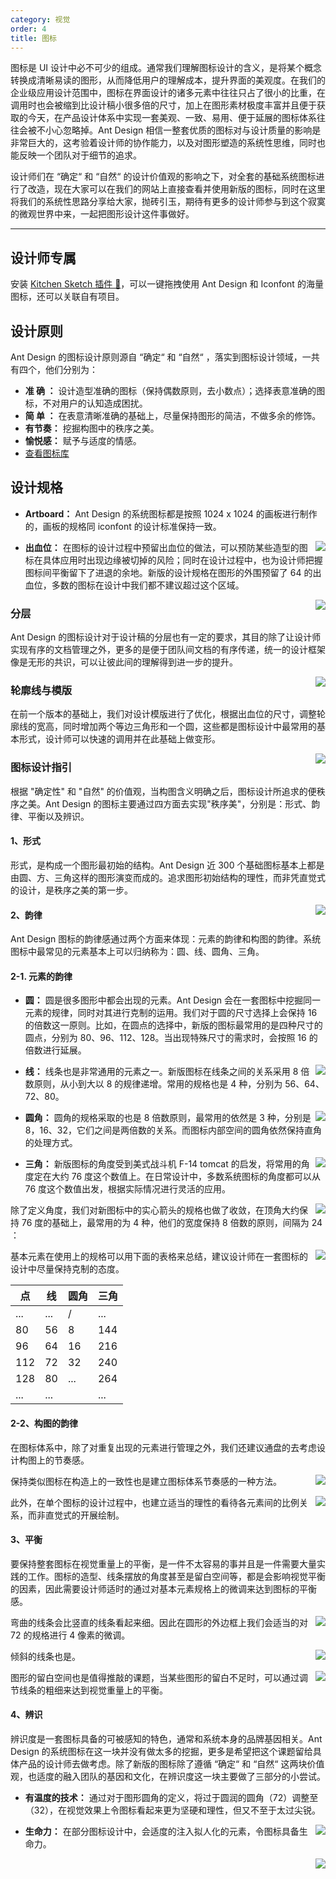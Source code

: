 ```yaml
---
category: 视觉
order: 4
title: 图标
---
```


图标是 UI 设计中必不可少的组成。通常我们理解图标设计的含义，是将某个概念转换成清晰易读的图形，从而降低用户的理解成本，提升界面的美观度。在我们的企业级应用设计范围中，图标在界面设计的诸多元素中往往只占了很小的比重，在调用时也会被缩到比设计稿小很多倍的尺寸，加上在图形素材极度丰富并且便于获取的今天，在产品设计体系中实现一套美观、一致、易用、便于延展的图标体系往往会被不小心忽略掉。Ant Design 相信一整套优质的图标对与设计质量的影响是非常巨大的，这考验着设计师的协作能力，以及对图形塑造的系统性思维，同时也能反映一个团队对于细节的追求。

设计师们在 “确定“ 和 “自然“ 的设计价值观的影响之下，对全套的基础系统图标进行了改造，现在大家可以在我们的网站上直接查看并使用新版的图标，同时在这里将我们的系统性思路分享给大家，抛砖引玉，期待有更多的设计师参与到这个寂寞的微观世界中来，一起把图形设计这件事做好。

---

## 设计师专属

安装 [Kitchen Sketch 插件 💎](https://kitchen.alipay.com)，可以一键拖拽使用 Ant Design 和 Iconfont 的海量图标，还可以关联自有项目。

## 设计原则

Ant Design 的图标设计原则源自 “确定“ 和 “自然“ ，落实到图标设计领域，一共有四个，他们分别为：

- **准  确 ：** 设计造型准确的图标（保持偶数原则，去小数点）；选择表意准确的图标，不对用户的认知造成困扰。
- **简  单 ：** 在表意清晰准确的基础上，尽量保持图形的简洁，不做多余的修饰。
- **有节奏：** 挖掘构图中的秩序之美。
- **愉悦感：** 赋予与适度的情感。
- [查看图标库](/components/icon/)

## 设计规格

- **Artboard：** Ant Design 的系统图标都是按照 1024 x 1024 的画板进行制作的，画板的规格同 iconfont 的设计标准保持一致。

<div>
<img class="preview-img no-padding" align="right" src="https://cdn.yuque.com/lark/0/2018/png/1682/1525830345361-eeb1000f-c687-4263-bda4-4b2e4bc25760.png">
</div>

- **出血位：** 在图标的设计过程中预留出血位的做法，可以预防某些造型的图标在具体应用时出现边缘被切掉的风险；同时在设计过程中，也为设计师把握图标间平衡留下了进退的余地。新版的设计规格在图形的外围预留了 64 的出血位，多数的图标在设计中我们都不建议超过这个区域。

<div>
<img class="preview-img no-padding" align="right" src="https://cdn.yuque.com/lark/0/2018/png/1682/1525830413827-a82238ac-129b-4e0e-a21c-feafd71d9013.png">
</div>

### 分层

Ant Design 的图标设计对于设计稿的分层也有一定的要求，其目的除了让设计师实现有序的文档管理之外，更多的是便于团队间文档的有序传递，统一的设计框架像是无形的共识，可以让彼此间的理解得到进一步的提升。

<div>
<img class="preview-img no-padding" align="right" src="https://cdn.yuque.com/lark/0/2018/png/1682/1525835044610-74293bd7-aabb-4047-b450-1edd9e3a88d7.png">
</div>

### 轮廓线与模版

在前一个版本的基础上，我们对设计模版进行了优化，根据出血位的尺寸，调整轮廓线的宽高，同时增加两个等边三角形和一个圆，这些都是图标设计中最常用的基本形式，设计师可以快速的调用并在此基础上做变形。

<div>
<img class="preview-img no-padding" align="right" src="https://cdn.yuque.com/lark/0/2018/png/1682/1525835869294-a06a1286-db96-4813-9119-ac69555fde6e.png">
</div>

### 图标设计指引

根据 "确定性" 和 "自然" 的价值观，当构图含义明确之后，图标设计所追求的便秩序之美。Ant Design 的图标主要通过四方面去实现"秩序美"，分别是：形式、韵律、平衡以及辨识。

#### 1、形式

形式，是构成一个图形最初始的结构。Ant Design 近 300 个基础图标基本上都是由圆、方、三角这样的图形演变而成的。追求图形初始结构的理性，而非凭直觉式的设计，是秩序之美的第一步。 

<div>
<img class="preview-img no-padding" align="right" src="https://cdn.yuque.com/lark/0/2018/png/1682/1525840497714-f3752016-f22d-4043-874b-6521402241a2.png">
</div>

#### 2、韵律

Ant Design 图标的韵律感通过两个方面来体现：元素的韵律和构图的韵律。系统图标中最常见的元素基本上可以归纳称为：圆、线、圆角、三角。

#### 2-1. 元素的韵律

- **圆：** 圆是很多图形中都会出现的元素。Ant Design 会在一套图标中挖掘同一元素的规律，同时对其进行克制的运用。我们对于圆的尺寸选择上会保持 16 的倍数这一原则。比如，在圆点的选择中，新版的图标最常用的是四种尺寸的圆点，分别为 80、96、112、128。当出现特殊尺寸的需求时，会按照 16 的倍数进行延展。

<div>
<img class="preview-img no-padding" align="right" src="https://cdn.yuque.com/lark/0/2018/png/1682/1525847360066-2cf3a903-a55e-439a-82ef-344d41393a35.png">
</div>

- **线：** 线条也是非常通用的元素之一。新版图标在线条之间的关系采用 8 倍数原则，从小到大以 8 的规律递增。常用的规格也是 4 种，分别为 56、64、72、80。

<div>
<img class="preview-img no-padding" align="right" src="https://cdn.yuque.com/lark/0/2018/png/1682/1525847369873-d793e4ae-4777-4356-80b3-55387517bc70.png">
</div>

- **圆角：** 圆角的规格采取的也是 8 倍数原则，最常用的依然是 3 种，分别是 8，16、32，它们之间是两倍数的关系。而图标内部空间的圆角依然保持直角的处理方式。

<div>
<img class="preview-img no-padding" align="right" src="https://cdn.yuque.com/lark/0/2018/png/1682/1525848815415-0a63a1c9-6e96-4753-a35e-0968a474e6a6.png">
</div>

- **三角：** 新版图标的角度受到美式战斗机 F-14 tomcat 的启发，将常用的角度定在大约 76 度这个数值上。在日常设计中，多数系统图标的角度都可以从 76 度这个数值出发，根据实际情况进行灵活的应用。

<div>
<img class="preview-img no-padding" align="right" src="https://cdn.yuque.com/lark/0/2018/png/1682/1525858630811-aedeb6d7-c301-4d3e-8240-789833decbaf.png">
</div>

除了定义角度，我们对新图标中的实心箭头的规格也做了收敛，在顶角大约保持 76 度的基础上，最常用的为 4 种，他们的宽度保持 8 倍数的原则，间隔为 24 ：

<div>
<img class="preview-img no-padding" align="right" src="https://cdn.yuque.com/lark/0/2018/png/1682/1525931505040-c91c2317-eb56-4cbb-a733-4daa2c9ecaad.png">
</div>

基本元素在使用上的规格可以用下面的表格来总结，建议设计师在一套图标的设计中尽量保持克制的态度。 

| 点  | 线  | 圆角 | 三角 |
|-----|-----|------|------|
| ... | ... | /    | ...  |
| 80  | 56  | 8    | 144  |
| 96  | 64  | 16   | 216  |
| 112 | 72  | 32   | 240  |
| 128 | 80  | ...  | 264  |
| ... | ... |      | ...  |

#### 2-2、构图的韵律

在图标体系中，除了对重复出现的元素进行管理之外，我们还建议通盘的去考虑设计构图上的节奏感。

<div>
<img class="preview-img no-padding" align="right" src="https://cdn.yuque.com/lark/0/2018/png/1682/1525933358066-c95909ce-8a79-478a-abe8-51b02d4266d2.png">  
</div>

保持类似图标在构造上的一致性也是建立图标体系节奏感的一种方法。

<div>
<img class="preview-img no-padding" align="right" src="https://cdn.yuque.com/lark/0/2018/png/1682/1525933499825-411638ce-5e08-49c5-8ccd-5ba600c40329.png">  
</div>

此外，在单个图标的设计过程中，也建立适当的理性的看待各元素间的比例关系，而非直觉式的开展绘制。

#### 3、平衡

要保持整套图标在视觉重量上的平衡，是一件不太容易的事并且是一件需要大量实践的工作。图标的造型、线条摆放的角度甚至是留白空间等，都是会影响视觉平衡的因素，因此需要设计师适时的通过对基本元素规格上的微调来达到图标的平衡感。

<div>
<img class="preview-img no-padding" align="right" src="https://cdn.yuque.com/lark/0/2018/png/1682/1525934114172-df740d5d-40c5-434c-a6d2-fdb7f7e7db19.png">  
</div>

弯曲的线条会比竖直的线条看起来细。因此在圆形的外边框上我们会适当的对 72 的规格进行 4 像素的微调。

<div>
<img class="preview-img no-padding" align="right" src="https://cdn.yuque.com/lark/0/2018/png/1682/1525934126301-e1717ab8-baf5-4154-8f39-8d4497f5ee05.png">  
</div>

倾斜的线条也是。

<div>
<img class="preview-img no-padding" align="right" src="https://cdn.yuque.com/lark/0/2018/png/1682/1525934135590-2659e016-7f24-4f89-9b9c-e8c263756e9e.png">  
</div>

图形的留白空间也是值得推敲的课题，当某些图形的留白不足时，可以通过调节线条的粗细来达到视觉重量上的平衡。

#### 4、辨识

辨识度是一套图标具备的可被感知的特色，通常和系统本身的品牌基因相关。Ant Design 的系统图标在这一块并没有做太多的挖掘，更多是希望把这个课题留给具体产品的设计师去做考虑。除了新版的图标除了遵循 “确定“ 和 “自然“ 这两块价值观，也适度的融入团队的基因和文化，在辨识度这一块主要做了三部分的小尝试。

- **有温度的技术：** 通过对于图形圆角的定义，将过于圆润的圆角（72）调整至（32），在视觉效果上令图标看起来更为坚硬和理性，但又不至于太过尖锐。

<div>
<img class="preview-img no-padding" align="right" src="https://cdn.yuque.com/lark/0/2018/png/1682/1525935408104-c04a7e60-76a3-44cb-a13e-5ca566206092.png">
</div>

- **生命力：** 在部分图标设计中，会适度的注入拟人化的元素，令图标具备生命力。

<div>
<img class="preview-img no-padding" align="right" src="https://cdn.yuque.com/lark/0/2018/png/1682/1525935428893-e33b0530-dc9d-4f34-aaf4-7b5be6955b17.png">
</div>
